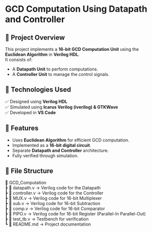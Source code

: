 # GCD Computation Using Datapath and Controller

## 📌 Project Overview
This project implements a **16-bit GCD Computation Unit** using the **Euclidean Algorithm** in **Verilog HDL**.  
It consists of:
- A **Datapath Unit** to perform computations.
- A **Controller Unit** to manage the control signals.  

## 📌 Technologies Used
✅ Designed using **Verilog HDL**  
✅ Simulated using **Icarus Verilog (iverilog) & GTKWave**  
✅ Developed in **VS Code**  

## 📌 Features
- Uses **Euclidean Algorithm** for efficient GCD computation.
- Implemented as a **16-bit digital circuit**.
- Separate **Datapath and Controller** architecture.
- Fully verified through simulation.

## 📌 File Structure  
📂 GCD_Computation  
 ┣ 📜 datapath.v  → Verilog code for the Datapath  
 ┣ 📜 controller.v  → Verilog code for the Controller  
 ┣ 📜 MUX.v  → Verilog code for 16-bit Multiplexer  
 ┣ 📜 sub.v  → Verilog code for 16-bit Subtraction  
 ┣ 📜 comp.v  → Verilog code for 16-bit Comparator  
 ┣ 📜 PIPO.v  → Verilog code for 16-bit Register (Parallel-In Parallel-Out)  
 ┣ 📜 test_tb.v  → Testbench for verification  
 ┗ 📜 README.md  → Project documentation  
